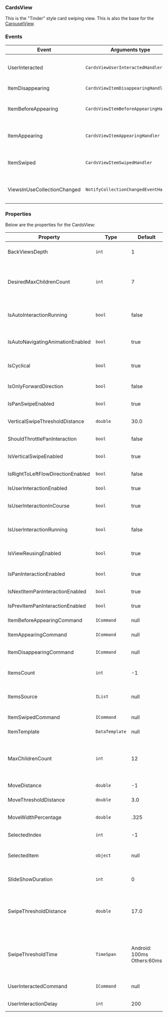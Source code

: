 ### CardsView

This is the "Tinder" style card swiping view. This is also the base for the [CarouselView](CarouselView.md).

### Events

Event | Arguments type | Description
--- | --- | ---
UserInteracted | `CardsViewUserInteractedHandler` | It is raised when user interacts with any card (Start, End, Move).
ItemDisappearing | `CardsViewItemDisappearingHandler` | It is raised when any card is disappearing.
ItemBeforeAppearing | `CardsViewItemBeforeAppearingHandler` | It is raised when any card is started appearing (before animation).
ItemAppearing | `CardsViewItemAppearingHandler` | It is raised when any card is ended appearing (after animation).
ItemSwiped | `CardsViewItemSwipedHandler` | It is raised when user swipes any card (Left, Right, Up, Down).
ViewsInUseCollectionChanged | `NotifyCollectionChangedEventHandler` | It is raised when ViewsInUseCollection changed (Add, Remove).

### Properties

Below are the properties for the CardsView:

Property | Type | Default | Description
--- | --- | --- | ---
BackViewsDepth | `int` | 1 | This determines how many views should be loaded in the `SetupNextView()` and `SetupPrevView()`
DesiredMaxChildrenCount | `int` | 7 | Used to determine when to remove views from the Children stack of the control. This is used when the auto navigation animation is not processing, e.g., when `isProcessingNow` is set to false.
IsAutoInteractionRunning | `bool` | false | Determines if the auto navigation is running, e.g., This is set to true in `StartAutoNavigation()` and false in `EndAutoNavigation()`.
IsAutoNavigatingAnimationEnabled | `bool` | true | Determines if the control should animate cards, if selected item/index was chagend without user interaction (e.g. from code).
IsCyclical | `bool` | true | Determines if the control can cycle round from the last view to the first, allows for infinite swiping.
IsOnlyForwardDirection | `bool` | false | Determines if the control should always take next elements for putting them on sides (like Tinder).
IsPanSwipeEnabled | `bool` | true | Set to allow the control to detec swipes from fast pan movements.
VerticalSwipeThresholdDistance | `double` | 30.0 | **Only used in Android** Determines distance for recognizing movement as vertical swipe.
ShouldThrottlePanInteraction | `bool` | false | **Only used in Android** Set to allow throttling pan gesture interaction.
IsVerticalSwipeEnabled | `bool` | true | **Only used in Android and iOS** Determines if vertical swipes are enabled.
IsRightToLeftFlowDirectionEnabled | `bool` | false | Set RightToLeft flow direction for current control.
IsUserInteractionEnabled | `bool` | true | Determines if the control can be interacted with, e.g., `OnTouch` events.
IsUserInteractionInCourse | `bool` | true | Determines if the control should forbid to start new interaction with card before previous ending.
IsUserInteractionRunning | `bool` | false | Determines if the UserInteration is running, e.g., This is set to true in `OnTouchStarted()` and false in `OnTouchEnded()`.
IsViewReusingEnabled | `bool` | true | Determines wether the control should try to retrieve view from the views pool or create an own view for certain item.
IsPanInteractionEnabled | `bool` | true | Determines wether the control should handle pan gesture events or it should handle only swipes.
IsNextItemPanInteractionEnabled | `bool` | true | Determines wether next items are available for user interaction.
IsPrevItemPanInteractionEnabled | `bool` | true | Determines wether previous items are available for user interaction.
ItemBeforeAppearingCommand | `ICommand` | null | The command that is executed when a new item is started to display.
ItemAppearingCommand | `ICommand` | null | The command that is executed when a new item is ended to display.
ItemDisappearingCommand | `ICommand` | null | The command that is executed when the item is no longer the displayed item.
ItemsCount | `int` | -1 | The count of the items in `ItemsSource`. Primarily used to work out the cyclic index.
ItemsSource | `IList` | null | Sets the items source of the control. If the source is an `ObservableCollection` the CollectionChanged events are subscribed to.
ItemSwipedCommand | `ICommand` | null | The command that is executed when the item is swiped.
ItemTemplate | `DataTemplate` | null | Sets the data Template that the `ItemsSource` will bind too.
MaxChildrenCount | `int` | 12 | Used to determine when to remove views from the Children stack on the control. This is used when the auto navigation animation is processing, e.g., when `isProcessingNow` is set to true.
MoveDistance | `double` | -1 | The distance the swipe needs to move in order for a page to move to the next.
MoveThresholdDistance | `double` | 3.0 | **Only used in Android**. The distance threshold needed to detect a swipe.
MoveWidthPercentage | `double` | .325 | The percentage of the control's width needed to move in order for a page to move to the next.
SelectedIndex | `int` | -1 | Sets or gets the selected index of the control and updates the `SelectedItem`.
SelectedItem | `object` | null | Sets or gets the selected item of the control and updates the `SelectedIndex`. If the item's index is not found it sets `SelectedIndex` to -1.
SlideShowDuration | `int` | 0 | This property determines the number of milliseconds to wait before disaplying the next card. 
SwipeThresholdDistance | `double` | 17.0 | This is used in conjuction with `SwipeThresholdTime` to detect if a swipe has happened. The swipe distance needs to be greater than or equal to: `SwipeThresholdDistance * timeDiff.TotalMilliseconds / SwipeThresholdTime.TotalMilliseconds`
SwipeThresholdTime | `TimeSpan` | Android: 100ms Others:60ms | This is used in conjuction with `SwipeThresholdDistance` to detect if a swipe has happened. The swipe distance needs to be greater than or equal to: `SwipeThresholdDistance * timeDiff.TotalMilliseconds / SwipeThresholdTime.TotalMilliseconds`
UserInteractedCommand | `ICommand` | null | The command that is executed when `OnTouchStarted()`, `OnTouchChanged()` and `OnTouchEnded()` is called.
UserInteractionDelay | `int` | 200 | The time in milliseconds before user interaction should start
